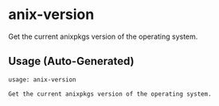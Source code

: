 # anix-version

Get the current anixpkgs version of the operating system.


## Usage (Auto-Generated)

```bash
usage: anix-version

Get the current anixpkgs version of the operating system.


```

